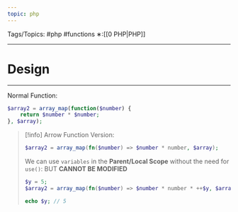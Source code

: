 ```yaml
---
topic: php
---
```



Tags/Topics: #php #functions
∗:[[0 PHP|PHP]]

---
# Design

--- 
Normal Function:
```php
$array2 = array_map(function($number) {
	return $number * $number;
}, $array);
```

> [!info] Arrow Function Version:
> ```php
> $array2 = array_map(fn($number) => $number * number, $array);
> ```
> We can use `variables` in the __Parent/Local Scope__ without the need for `use()`:
> BUT __CANNOT BE MODIFIED__
> ```php
> $y = 5;
> $array2 = array_map(fn($number) => $number * number * ++$y, $array);
> 
> echo $y; // 5
> ```
